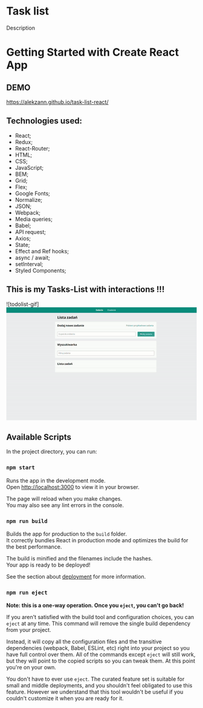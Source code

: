 # Task list

Description

# Getting Started with Create React App

## DEMO

https://alekzann.github.io/task-list-react/

## Technologies used:

- React;
- Redux;
- React-Router;
- HTML;
- CSS;
- JavaScript;
- BEM;
- Grid;
- Flex;
- Google Fonts;
- Normalize;
- JSON;
- Webpack;
- Media queries;
- Babel;
- API request;
- Axios;
- State;
- Effect and Ref hooks;
- async / await;
- setInterval;
- Styled Components;

## This is my Tasks-List with interactions !!!

![todolist-gif]![demo](ezgif.com-video-to-gif-converter.gif)

## Available Scripts

In the project directory, you can run:

### `npm start`

Runs the app in the development mode.\
Open [http://localhost:3000](http://localhost:3000) to view it in your browser.

The page will reload when you make changes.\
You may also see any lint errors in the console.

### `npm run build`

Builds the app for production to the `build` folder.\
It correctly bundles React in production mode and optimizes the build for the best performance.

The build is minified and the filenames include the hashes.\
Your app is ready to be deployed!

See the section about [deployment](https://facebook.github.io/create-react-app/docs/deployment) for more information.

### `npm run eject`

**Note: this is a one-way operation. Once you `eject`, you can't go back!**

If you aren't satisfied with the build tool and configuration choices, you can `eject` at any time. This command will remove the single build dependency from your project.

Instead, it will copy all the configuration files and the transitive dependencies (webpack, Babel, ESLint, etc) right into your project so you have full control over them. All of the commands except `eject` will still work, but they will point to the copied scripts so you can tweak them. At this point you're on your own.

You don't have to ever use `eject`. The curated feature set is suitable for small and middle deployments, and you shouldn't feel obligated to use this feature. However we understand that this tool wouldn't be useful if you couldn't customize it when you are ready for it.
